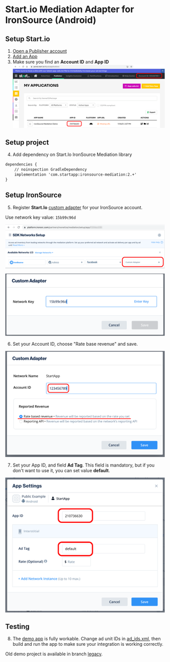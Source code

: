 # Start.io Mediation Adapter for IronSource (Android)

## Setup Start.io

1. [Open a Publisher account][1]
2. [Add an App][2]
3. Make sure you find an **Account ID** and **App ID**
   ![Account Id, App ID](images/01.png)

## Setup project

4. Add dependency on Start.Io IronSource Mediation library

```
dependencies {
    // noinspection GradleDependency
    implementation 'com.startapp:ironsource-mediation:2.+'
}
```

## Setup IronSource

5. Register **Start.Io** [custom adapter][3] for your IronSource account.

Use network key value: `15b99c96d`

![Custom Adapter](images/02.png)

![Network key](images/03.png)

6. Set your Account ID, choose "Rate base revenue" and save.

![Custom Adapter](images/04.png)

7. Set your App ID, and field **Ad Tag**. This field is mandatory, but if you don't want to use it, you can set value **default**.

![Interstitial setup](images/05.png)

## Testing

8. The [demo app](/example) is fully workable. Change ad unit IDs in [ad_ids.xml](/example/src/main/res/values/ad_ids.xml), then build and run the app to make sure your integration is working correctly.

Old demo project is available in branch [legacy](https://github.com/StartApp-SDK/android-ironsource-mediation/tree/legacy).

[1]: https://support.start.io/hc/en-us/articles/202766673
[2]: https://support.start.io/hc/en-us/articles/202766743
[3]: https://developers.is.com/ironsource-mobile/general/custom-adapter-setup
